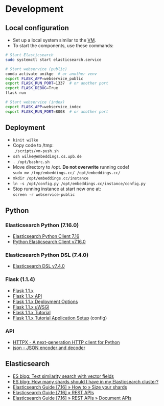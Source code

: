 # Development

## Local configuration

- Set up a local system similar to the [VM](vm.md).
- To start the components, use these commands:

```bash
# Start Elasticsearch
sudo systemctl start elasticsearch.service

# Start webservice (public)
conda activate unikge  # or another venv
export FLASK_APP=webservice_public
export FLASK_RUN_PORT=1337  # or another port
export FLASK_DEBUG=True
flask run

# Start webservice (index)
export FLASK_APP=webservice_index
export FLASK_RUN_PORT=8008  # or another port
```

## Deployment

- `kinit wilke`
- Copy code to /tmp:  
  `./scripts/vm-push.sh`
- `ssh wilke@embeddings.cs.upb.de`
- `. /opt/bashrc.sh`
- Move directory to /opt. **Do not overwrite** running code!  
  `sudo mv /tmp/embeddings.cc/ /opt/embeddings.cc/`
- `mkdir /opt/embeddings.cc/instance`
- `ln -s /opt/config.py /opt/embeddings.cc/instance/config.py`
- Stop running instance at start new one at:  
  `screen -r webservice-public`

## Python

### Elasticsearch Python (7.16.0)

- [Elasticsearch Python Client 7.16](https://www.elastic.co/guide/en/elasticsearch/client/python-api/7.16/index.html)
- [Python Elasticsearch Client v7.16.0](https://elasticsearch-py.readthedocs.io/en/v7.16.0/)

### Elasticsearch Python DSL (7.4.0)

- [Elasticsearch DSL v7.4.0](https://elasticsearch-dsl.readthedocs.io/en/v7.4.0/)

### Flask (1.1.4)

- [Flask 1.1.x](https://flask.palletsprojects.com/en/1.1.x/)
- [Flask 1.1.x API](https://flask.palletsprojects.com/en/1.1.x/api/)
- [Flask 1.1.x Deployment Options](https://flask.palletsprojects.com/en/1.1.x/deploying/)
- [Flask 1.1.x uWSGI](https://flask.palletsprojects.com/en/1.1.x/deploying/uwsgi/)
- [Flask 1.1.x Tutorial](https://flask.palletsprojects.com/en/1.1.x/tutorial/)
- [Flask 1.1.x Tutorial Application Setup](https://flask.palletsprojects.com/en/1.1.x/tutorial/factory/) (config)

### API

- [HTTPX - A next-generation HTTP client for Python](https://www.python-httpx.org/)
- [json - JSON encoder and decoder](https://docs.python.org/3/library/json.html)

## Elasticsearch

- [ES blog: Text similarity search with vector fields](https://www.elastic.co/blog/text-similarity-search-with-vectors-in-elasticsearch)
- [ES blog: How many shards should I have in my Elasticsearch cluster?](https://www.elastic.co/blog/how-many-shards-should-i-have-in-my-elasticsearch-cluster)
- [Elasticsearch Guide [7.16] » How to » Size your shards](https://www.elastic.co/guide/en/elasticsearch/reference/7.16/size-your-shards.html)
- [Elasticsearch Guide [7.16] » REST APIs](https://www.elastic.co/guide/en/elasticsearch/reference/7.16/rest-apis.html)
- [Elasticsearch Guide [7.16] » REST APIs » Document APIs](https://www.elastic.co/guide/en/elasticsearch/reference/7.16/docs.html)